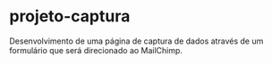 # projeto-captura
Desenvolvimento de uma página de captura de dados através de um formulário que será direcionado ao MailChimp.
